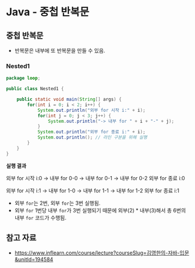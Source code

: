 # Java - 중첩 반복문

## 중첩 반복문

- 반복문은 내부에 또 반복문을 만들 수 있음.

### Nested1

```java
package loop;

public class Nested1 {

    public static void main(String[] args) {
        for(int i = 0; i < 2; i++) {
            System.out.println("외부 for 시작 i:" + i);
            for(int j = 0; j < 3; j++) {
                System.out.println("-> 내부 for " + i + "-" + j);
            }
            System.out.println("외부 for 종료 i:" + i);
            System.out.println(); // 라인 구분을 위해 실행
        }
    }
}
```

**실행 결과**

외부 for 시작 i:0 -> 내부 for 0-0 -> 내부 for 0-1 -> 내부 for 0-2 외부 for 종료 i:0

외부 for 시작 i:1 -> 내부 for 1-0 -> 내부 for 1-1 -> 내부 for 1-2 외부 for 종료 i:1

- 외부 `for`는 2번, 외부 `for`는 3번 실행됨.
- 외부 `for` 1번당 내부 `for`가 3번 실행되기 때문에 외부(2) * 내부(3)해서 총 6번의 내부 `for` 코드가 수행됨.

## 참고 자료

- https://www.inflearn.com/course/lecture?courseSlug=김영한의-자바-입문&unitId=194584